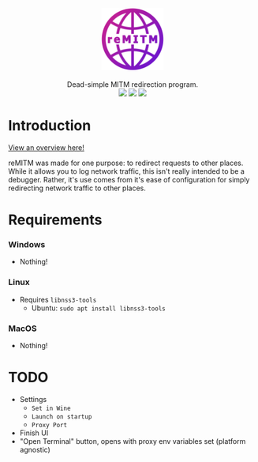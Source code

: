 <div align="center">
  <img src="./src/assets/remitm_logo.png" width="25%"/>
  <br /><br />
  <div align="center">Dead-simple MITM redirection program.</div>

  <div align="center">
    <img src="https://img.shields.io/github/issues-raw/SpikeHD/reMITM.svg?maxAge=25000" />
    <img src="https://img.shields.io/github/contributors/SpikeHD/reMITM.svg" />
    <img src="https://img.shields.io/github/commit-activity/y/SpikeHD/reMITM.svg" />
  </div>
</div>

# Introduction

[View an overview here!](https://spikehd.github.io/projects/reMITM)

reMITM was made for one purpose: to redirect requests to other places. While it allows you to log network traffic, this isn't really intended to be a debugger. Rather, it's use comes from it's ease of configuration for simply redirecting network traffic to other places.

# Requirements

### Windows

- Nothing!

### Linux

- Requires `libnss3-tools`
  - Ubuntu: `sudo apt install libnss3-tools`

### MacOS

- Nothing!

# TODO

- Settings
  - `Set in Wine`
  - `Launch on startup`
  - `Proxy Port`
- Finish UI
- "Open Terminal" button, opens with proxy env variables set (platform agnostic)
